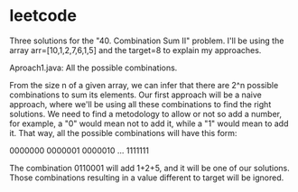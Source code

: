 # leetcode
Three solutions for the "40. Combination Sum II" problem. I'll be using the array arr=[10,1,2,7,6,1,5] and the target=8 to explain my approaches.

Aproach1.java: All the possible combinations.

From the size n of a given array, we can infer that there are 2^n possible combinations to sum its elements. Our first approach will be a naive approach, 
where we'll be using all these combinations to find the right solutions. We need to find a metodology to allow or not so add a number, for example, a "0" would mean
not to add it, while a "1" would mean to add it. That way, all the possible combinations will have this form:

0000000
0000001
0000010
...
1111111

The combination 0110001 will add 1+2+5, and it will be one of our solutions. Those combinations resulting in a value different to target will be ignored.
